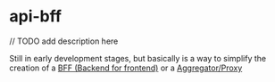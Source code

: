 # api-bff

// TODO add description here

Still in early development stages, but basically is a way to simplify the creation of a [BFF (Backend for frontend)](https://www.linkedin.com/pulse/bff-backend-frontend-pattern-microservices-arpit-bhayani/) or a [Aggregator/Proxy](https://medium.com/nerd-for-tech/design-patterns-for-microservices-aggregator-pattern-99c122ac6b73)
